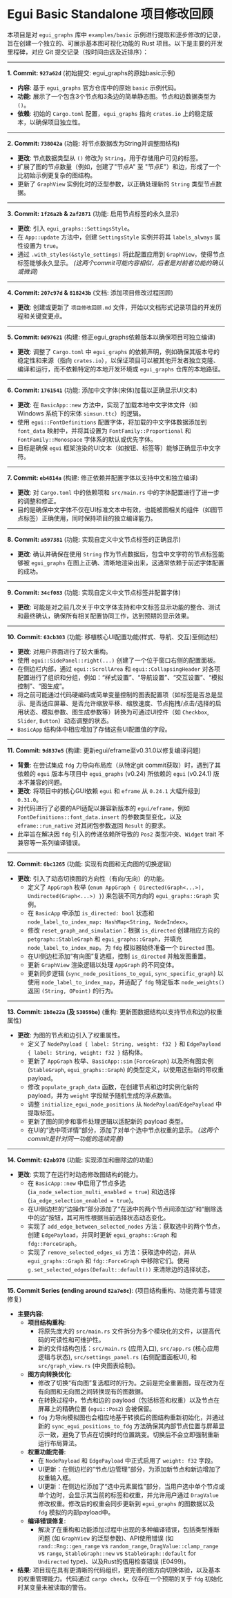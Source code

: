 # Egui Basic Standalone 项目修改回顾

本项目是对 `egui_graphs` 库中 `examples/basic` 示例进行提取和逐步修改的记录，旨在创建一个独立的、可展示基本图可视化功能的 Rust 项目。以下是主要的开发里程碑，对应 Git 提交记录（按时间由远及近排序）：

---

**1. Commit: `927a62d`** (初始提交: egui_graphs的原始basic示例)
*   **内容**: 基于 `egui_graphs` 官方仓库中的原始 `basic` 示例代码。
*   **功能**: 展示了一个包含3个节点和3条边的简单静态图。节点和边数据类型为 `()`。
*   **依赖**: 初始的 `Cargo.toml` 配置，`egui_graphs` 指向 `crates.io` 上的稳定版本，以确保项目独立性。

---

**2. Commit: `738042a`** (功能: 将节点数据改为String并调整图结构)
*   **更改**: 节点数据类型从 `()` 修改为 `String`，用于存储用户可见的标签。
*   扩展了图的节点数量（例如，创建了"节点A" 至 "节点E"）和边，形成了一个比初始示例更复杂的图结构。
*   更新了 `GraphView` 实例化时的泛型参数，以正确处理新的 `String` 类型节点数据。

---

**3. Commit: `1f26a2b` & `2af2871`** (功能: 启用节点标签的永久显示)
*   **更改**: 引入 `egui_graphs::SettingsStyle`。
*   在 `App::update` 方法中，创建 `SettingsStyle` 实例并将其 `labels_always` 属性设置为 `true`。
*   通过 `.with_styles(&style_settings)` 将此配置应用到 `GraphView`，使得节点标签能够永久显示。
    *(这两个commit可能内容相似，后者是对前者功能的确认或微调)*

---

**4. Commit: `207c97d` & `818243b`** (文档: 添加项目修改过程回顾)
*   **更改**: 创建或更新了 `项目修改回顾.md` 文件，开始以文档形式记录项目的开发历程和关键变更点。

---

**5. Commit: `0d97621`** (构建: 修正egui_graphs依赖版本以确保项目可独立编译)
*   **更改**: 调整了 `Cargo.toml` 中 `egui_graphs` 的依赖声明，例如确保其版本号的稳定性和来源（指向 `crates.io`），以保证项目可以被其他开发者独立克隆、编译和运行，而不依赖特定的本地开发环境或 `egui_graphs` 仓库的本地路径。

---

**6. Commit: `1761541`** (功能: 添加中文字体(宋体)加载以正确显示UI文本)
*   **更改**: 在 `BasicApp::new` 方法中，实现了加载本地中文字体文件（如 Windows 系统下的宋体 `simsun.ttc`）的逻辑。
*   使用 `egui::FontDefinitions` 配置字体，将加载的中文字体数据添加到 `font_data` 映射中，并将其设置为 `FontFamily::Proportional` 和 `FontFamily::Monospace` 字体系的默认或优先字体。
*   目标是确保 `egui` 框架渲染的UI文本（如按钮、标签等）能够正确显示中文字符。

---

**7. Commit: `eb4814a`** (构建: 修正依赖并配置字体以支持中文和独立编译)
*   **更改**: 对 `Cargo.toml` 中的依赖项和 `src/main.rs` 中的字体配置进行了进一步的调整和修正。
*   目的是确保中文字体不仅在UI标准文本中有效，也能被图相关的组件（如图节点标签）正确使用，同时保持项目的独立编译能力。

---

**8. Commit: `a597381`** (功能: 实现自定义中文节点标签的正确显示)
*   **更改**: 确认并确保在使用 `String` 作为节点数据后，包含中文字符的节点标签能够被 `egui_graphs` 在图上正确、清晰地渲染出来，这通常依赖于前述字体配置的成功。

---

**9. Commit: `34cf083`** (功能: 实现自定义中文节点标签并配置字体)
*   **更改**: 可能是对之前几次关于中文字体支持和中文标签显示功能的整合、测试和最终确认，确保所有相关配置协同工作，达到预期的显示效果。

---

**10. Commit: `63cb303`** (功能: 移植核心UI配置功能(样式、导航、交互)至侧边栏)
*   **更改**: 对用户界面进行了较大重构。
*   使用 `egui::SidePanel::right(...)` 创建了一个位于窗口右侧的配置面板。
*   在侧边栏内部，通过 `egui::ScrollArea` 和 `egui::CollapsingHeader` 对各项配置进行了组织和分组，例如：“样式设置”、“导航设置”、“交互设置”、“模拟控制”、“图生成”。
*   将之前可能通过代码硬编码或简单变量控制的图表配置项（如标签是否总是显示、是否适应屏幕、是否允许缩放平移、缩放速度、节点拖拽/点击/选择的启用状态、模拟参数、图生成参数等）转换为可通过UI控件（如 `Checkbox`, `Slider`, `Button`）动态调整的状态。
*   `BasicApp` 结构体中相应增加了存储这些UI配置值的字段。

---

**11. Commit: `9d837e5`** (构建: 更新egui/eframe至v0.31.0以修复编译问题)
*   **背景**: 在尝试集成 `fdg` 力导向布局库（从特定git commit获取）时，遇到了其依赖的 `egui` 版本与项目中 `egui_graphs` (v0.24) 所依赖的 `egui` (v0.24.1) 版本不兼容的问题。
*   **更改**: 将项目中的核心GUI依赖 `egui` 和 `eframe` 从 `0.24.1` 大幅升级到 `0.31.0`。
*   对代码进行了必要的API适配以兼容新版本的 `egui/eframe`，例如 `FontDefinitions::font_data.insert` 的参数类型变化，以及 `eframe::run_native` 对其闭包参数返回 `Result` 的要求。
*   此举旨在解决因 `fdg` 引入的传递依赖所导致的 `Pos2` 类型冲突、`Widget` trait 不兼容等一系列编译错误。

---

**12. Commit: `6bc1265`** (功能: 实现有向图和无向图的切换逻辑)
*   **更改**: 引入了动态切换图的方向性（有向/无向）的功能。
    *   定义了 `AppGraph` 枚举 (`enum AppGraph { Directed(Graph<...>), Undirected(Graph<...>) }`) 来包装不同方向的 `egui_graphs::Graph` 实例。
    *   在 `BasicApp` 中添加 `is_directed: bool` 状态和 `node_label_to_index_map: HashMap<String, NodeIndex>`。
    *   修改 `reset_graph_and_simulation`：根据 `is_directed` 创建相应方向的 `petgraph::StableGraph` 和 `egui_graphs::Graph`，并填充 `node_label_to_index_map`。为 `fdg` 模拟器始终准备一个 `Directed` 图。
    *   在UI侧边栏添加“有向图”复选框，控制 `is_directed` 并触发图重置。
    *   更新 `GraphView` 渲染逻辑以处理 `AppGraph` 的不同变体。
    *   更新同步逻辑 (`sync_node_positions_to_egui`, `sync_specific_graph`) 以使用 `node_label_to_index_map`，并适配了 `fdg` 特定版本 `node_weights()` 返回 `(String, OPoint)` 的行为。

---

**13. Commit: `1b8e22a` (及 `53059be`)** (重构: 更新图数据结构以支持节点和边的权重属性)
*   **更改**: 为图的节点和边引入了权重属性。
    *   定义了 `NodePayload { label: String, weight: f32 }` 和 `EdgePayload { label: String, weight: f32 }` 结构体。
    *   更新了 `AppGraph` 枚举、`BasicApp::sim` (`ForceGraph`) 以及所有图实例 (`StableGraph`, `egui_graphs::Graph`) 的类型定义，以使用这些新的带权重 payload。
    *   修改 `populate_graph_data` 函数，在创建节点和边时实例化新的 payload，并为 `weight` 字段赋予随机生成的浮点数值。
    *   调整 `initialize_egui_node_positions` 从 `NodePayload`/`EdgePayload` 中提取标签。
    *   更新了图的同步和事件处理逻辑以适配新的 payload 类型。
    *   在UI的“选中项详情”部分，添加了对单个选中节点权重的显示。
    *(这两个commit是针对同一功能的连续完善)*

---

**14. Commit: `62ab978`** (功能: 实现添加和删除边的功能)
*   **更改**: 实现了在运行时动态修改图结构的能力。
    *   在 `BasicApp::new` 中启用了节点多选 (`ia_node_selection_multi_enabled = true`) 和边选择 (`ia_edge_selection_enabled = true`)。
    *   在UI侧边栏的“边操作”部分添加了“在选中的两个节点间添加边”和“删除选中的边”按钮，其可用性根据当前选择状态动态变化。
    *   实现了 `add_edge_between_selected_nodes` 方法：获取选中的两个节点，创建 `EdgePayload`，并同时更新 `egui_graphs::Graph` 和 `fdg::ForceGraph`。
    *   实现了 `remove_selected_edges_ui` 方法：获取选中的边，并从 `egui_graphs::Graph` 和 `fdg::ForceGraph` 中移除它们。使用 `g.set_selected_edges(Default::default())` 来清除边的选择状态。
---

**15. Commit Series (ending around `82a7e8c`)**: (项目结构重构、功能完善与错误修复)
*   **主要内容**:
    *   **项目结构重构**:
        *   将原先庞大的 `src/main.rs` 文件拆分为多个模块化的文件，以提高代码的可读性和可维护性。
        *   新的文件结构包括：`src/main.rs` (应用入口), `src/app.rs` (核心应用逻辑与状态), `src/settings_panel.rs` (右侧配置面板UI), 和 `src/graph_view.rs` (中央图表绘制)。
    *   **图方向转换优化**:
        *   修改了切换“有向图”复选框时的行为。之前是完全重置图，现在改为在有向图和无向图之间转换现有的图数据。
        *   在转换过程中，节点和边的 payload（包括标签和权重）以及节点在屏幕上的精确位置 (`egui::Pos2`) 会被保留。
        *   `fdg` 力导向模拟图也会相应地基于转换后的图结构重新初始化，并通过新的 `sync_egui_positions_to_fdg` 方法确保其内部节点位置与屏幕显示一致，避免了节点在切换时的位置跳变。切换后不会立即强制重新运行布局算法。
    *   **权重功能完善**:
        *   在 `NodePayload` 和 `EdgePayload` 中正式启用了 `weight: f32` 字段。
        *   UI更新：在侧边栏的“节点/边管理”部分，为添加新节点和新边增加了权重输入框。
        *   UI更新：在侧边栏添加了“选中元素属性”部分，当用户选中单个节点或单个边时，会显示其当前的标签和权重，并允许用户通过 `DragValue` 修改权重。修改后的权重会同步更新到 `egui_graphs` 的图数据以及 `fdg` 模拟的内部payload中。
    *   **编译错误修复**:
        *   解决了在重构和功能添加过程中出现的多种编译错误，包括类型推断问题 (如 `GraphView` 的泛型参数)、API使用错误 (如 `rand::Rng::gen_range` vs `random_range`, `DragValue::clamp_range` vs `range`, `StableGraph::new` vs `StableGraph::default` for `Undirected` type)、以及Rust的借用检查错误 (E0499)。
*   **结果**: 项目现在具有更清晰的代码组织，更完善的图方向切换体验，以及基本的权重管理能力。代码通过 `cargo check`，仅存在一个预期的关于 `fdg` 初始化时某变量未被读取的警告。